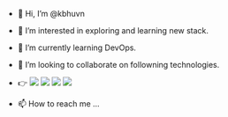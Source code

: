 - 👋 Hi, I’m @kbhuvn
- 👀 I’m interested in exploring and learning new stack.
- 🌱 I’m currently learning DevOps.
- 💞️ I’m looking to collaborate on followning technologies.
- 👉 <img src="https://img.shields.io/badge/node.js%20-%2343853D.svg?&style=for-the-badge&logo=node.js&logoColor=white"/>  <img src="https://img.shields.io/badge/typescript%20-%23007ACC.svg?&style=for-the-badge&logo=typescript&logoColor=white"/> <img src="https://img.shields.io/badge/Amazon%20AWS-%23232F3E?logo=amazon-aws&logoColor=white&style=for-the-badge"/> <img src="https://img.shields.io/badge/mysql-%2300f.svg?&style=for-the-badge&logo=mysql&logoColor=white"/>

- 📫 How to reach me ...

<!---
kbhuvn/kbhuvn is a ✨ special ✨ repository because its `README.md` (this file) appears on your GitHub profile.
You can click the Preview link to take a look at your changes.
--->
